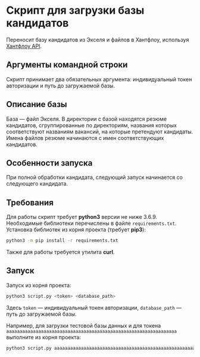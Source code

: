 # Скрипт для загрузки базы кандидатов

Переносит базу кандидатов из Экселя и файлов в Хантфлоу, используя [Хантфлоу API](https://github.com/huntflow/api).

## Аргументы командной строки

Скрипт принимает два обязательных аргумента: индивидуальный токен авторизации и путь до загружаемой базы.

## Описание базы

База&nbsp;&mdash; файл Экселя. В директории с базой находятся резюме кандидатов, сгруппированные по директориям, 
названия которых соответствуют названиям вакансий, на которые претендуют кандидаты. Имена файлов резюме начинаются с 
имен соответствующих кандидатов.

## Особенности запуска

При полной обработки кандидата, следующий запуск начинается со следующего кандидата.

## Требования

Для работы скрипт требует **python3** версии не ниже 3.6.9. Необходимые библиотеки перечислены в файле `requirements.txt`. 
Установка библиотек из корня проекта (требует **pip3**):

```bash
python3 -m pip install -r requirements.txt
```

Также для работы требуется утилита **curl**.

## Запуск

Запуск из корня проекта:

```bash
python3 script.py <token> <database_path>
```

Здесь `token`&nbsp;&mdash; индивидуальный токен авторизации, `database_path`&nbsp;&mdash; путь до загружаемой базы.

Например, для загрузки тестовой базы данных и для токена `aaaaaaaaaaaaaaaaaaaaaaaaaaaaaaaaaaaaaaaaaaaaaaaaaaaaaaaaaaaaaaaa` выполните из корня проекта:

```bash
python3 script.py aaaaaaaaaaaaaaaaaaaaaaaaaaaaaaaaaaaaaaaaaaaaaaaaaaaaaaaaaaaaaaaa './data/Тестовая база.xlsx'
```
